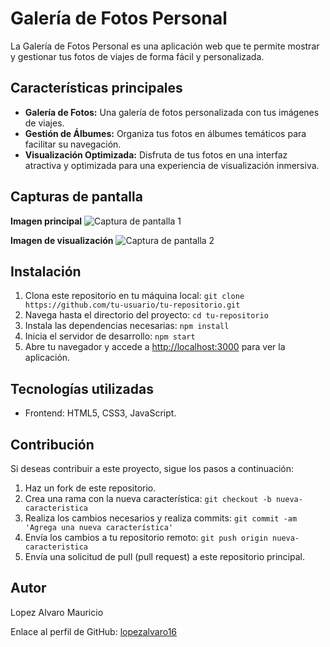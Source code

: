 # Galería de Fotos Personal

La Galería de Fotos Personal es una aplicación web que te permite mostrar y gestionar tus fotos de viajes de forma fácil y personalizada.

## Características principales

- **Galería de Fotos:** Una galería de fotos personalizada con tus imágenes de viajes.
- **Gestión de Álbumes:** Organiza tus fotos en álbumes temáticos para facilitar su navegación.
- **Visualización Optimizada:** Disfruta de tus fotos en una interfaz atractiva y optimizada para una experiencia de visualización inmersiva.

## Capturas de pantalla

**Imagen principal**
![Captura de pantalla 1](https://github.com/lopezalvaro16/Galeria-Fotos/assets/68611480/bbc1448b-ce59-4bc3-b11f-943f7004f95d)

**Imagen de visualización**
![Captura de pantalla 2](https://github.com/lopezalvaro16/Galeria-Fotos/assets/68611480/391557b0-6ca4-412c-86cb-5152afaaffab)

## Instalación

1. Clona este repositorio en tu máquina local: `git clone https://github.com/tu-usuario/tu-repositorio.git`
2. Navega hasta el directorio del proyecto: `cd tu-repositorio`
3. Instala las dependencias necesarias: `npm install`
4. Inicia el servidor de desarrollo: `npm start`
5. Abre tu navegador y accede a [http://localhost:3000](http://localhost:3000) para ver la aplicación.

## Tecnologías utilizadas

- Frontend: HTML5, CSS3, JavaScript.

## Contribución

Si deseas contribuir a este proyecto, sigue los pasos a continuación:

1. Haz un fork de este repositorio.
2. Crea una rama con la nueva característica: `git checkout -b nueva-caracteristica`
3. Realiza los cambios necesarios y realiza commits: `git commit -am 'Agrega una nueva característica'`
4. Envía los cambios a tu repositorio remoto: `git push origin nueva-caracteristica`
5. Envía una solicitud de pull (pull request) a este repositorio principal.

## Autor

Lopez Alvaro Mauricio

Enlace al perfil de GitHub: [lopezalvaro16](https://github.com/lopezalvaro16/)

